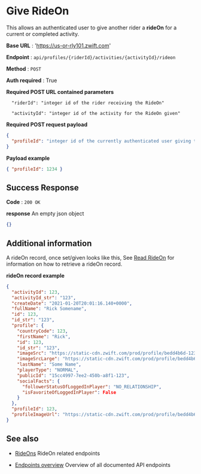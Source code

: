 # Give RideOn

This allows an authenticated user to give another rider a **rideOn** for a current or completed activity.

**Base URL** : 'https://us-or-rly101.zwift.com'

**Endpoint** : `api/profiles/{riderId}/activities/{activityId}/rideon`

**Method** : `POST`

**Auth required** : True

**Required POST URL contained parameters**

```
  "riderId": "integer id of the rider receiving the RideOn"

  "activityId": "integer id of the activity for the RideOn given"
```

**Required POST request payload**

```json
{
  "profileId": "integer id of the currently authenticated user giving the rideOn"
}
```

**Payload example**

```json
{ "profileId": 1234 }
```

## Success Response

**Code** : `200 OK`

**response**
An empty json object

```json
{}
```

## Additional information

A rideOn record, once set/given looks like this, See [Read RideOn](https://github.com/strukturunion-mmw/zwift-api-documentation/blob/main/read_rideOn.md) for information on how to retrieve a rideOn record.

**rideOn record example**

```json
{
  "activityId": 123,
  "activityId_str": "123",
  "createDate": "2021-01-20T20:01:16.140+0000",
  "fullName": "Rick Somename",
  "id": 123,
  "id_str": "123",
  "profile": {
    "countryCode": 123,
    "firstName": "Rick",
    "id": 123,
    "id_str": "123",
    "imageSrc": "https://static-cdn.zwift.com/prod/profile/bedd4b6d-123",
    "imageSrcLarge": "https://static-cdn.zwift.com/prod/profile/bedd4b6d-123",
    "lastName": "Some Name",
    "playerType": "NORMAL",
    "publicId": "15cc4997-7ee2-450b-a8f1-123",
    "socialFacts": {
      "followerStatusOfLoggedInPlayer": "NO_RELATIONSHIP",
      "isFavoriteOfLoggedInPlayer": False
    }
  },
  "profileId": 123,
  "profileImageUrl": "https://static-cdn.zwift.com/prod/profile/bedd4b6d-123"
}
```

## See also

- [RideOns](https://github.com/strukturunion-mmw/zwift-api-documentation/blob/main/rideOns/endpoints_rideOns.md#rideons) RideOn related endpoints

- [Endpoints overview](https://github.com/strukturunion-mmw/zwift-api-documentation/blob/main/README.md#known-endpoints) Overview of all documented API endpoints
